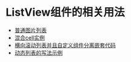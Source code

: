 # ListView组件的相关用法

* [普通图片列表](Flutter/widget/4-listviewwidget列表组件/图片列表.md)
* [混合cell实例](Flutter/widget/4-listviewwidget列表组件/混合cell实例.md)
* [横向滚动列表并且自定义组件分离嵌套代码](Flutter/widget/4-listviewwidget列表组件/横向滚动列表并且自定义组件分离嵌套代码.md)
* [动态列表的写法示例](Flutter/widget/4-listviewwidget列表组件/动态列表的写法示例.md)
